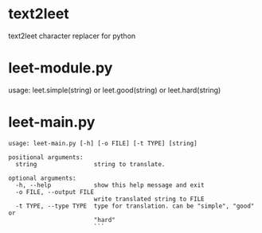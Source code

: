 # text2leet
text2leet character replacer for python
# leet-module.py
usage: leet.simple(string) or leet.good(string) or leet.hard(string)
# leet-main.py
```
usage: leet-main.py [-h] [-o FILE] [-t TYPE] [string]

positional arguments:
  string                string to translate.

optional arguments:
  -h, --help            show this help message and exit
  -o FILE, --output FILE
                        write translated string to FILE
  -t TYPE, --type TYPE  type for translation. can be "simple", "good" or
                        "hard"
                        ```
